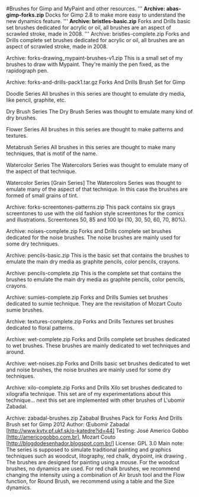 #Brushes for Gimp and MyPaint and other resources.
'''
**Archive: abas-gimp-forks.zip**
Docks for Gimp 2.8 to make more easy to understand the new dynamics feature. 
'''
**Archive: bristles-basic.zip**
Forks and Drills basic set brushes dedicated for acrylic or oil, all brushes are an aspect of scrawled stroke, made in 2008.
'''
Archive: bristles-complete.zip
Forks and Drills complete set brushes dedicated for acrylic or oil, all brushes are an aspect of scrawled stroke, made in 2008.

Archive: forks-drawing_mypaint-brushes-v1.zip
This is a small set of my brushes to draw with Mypaint. They're mainly the pen fixed, as the rapidograph pen.

Archive: forks-and-drills-pack1.tar.gz
Forks And Drills Brush Set for Gimp

  Doodle Series
  All brushes in this series are thought to emulate dry media, like pencil, graphite, etc.

  Dry Brush Series
  The Dry Brush Series was thought to emulate many kind of dry brushes.

  Flower Series
  All brushes in this series are thought to make patterns and textures.

  Metabrush Series
  All brushes in this series are thought to make many techniques, that is motif of the name.

  Watercolor Series
  The Watercolors Series was thought to emulate many of the aspect of that technique.

  Watercolor Series [Grain Series]
  The Watercolors Series was thought to emulate many of the aspect of that technique.
  In this case the brushes are formed of small grains of tint.

Archive: forks-screentones-patterns.zip
This pack contains six grays screentones to use with the old fashion style screentones for the comics and illustrations.
Screentones 50, 85 and 100 lpi (10, 30, 50, 60, 70, 80%).

Archive: noises-complete.zip
Forks and Drills complete set brushes dedicated for the noise brushes. The noise brushes are mainly used for some dry techniques.

Archive: pencils-basic.zip
This is the basic set that contains the brushes to emulate the main dry media as graphite pencils, color pencils, crayons.

Archive: pencils-complete.zip
This is the complete set that contains the brushes to emulate the main dry media as graphite pencils, color pencils, crayons.

Archive: sumies-complete.zip
Forks and Drills Sumies set brushes dedicated to sumie technique. They are the revisitation of Mozart Couto sumie brushes.

Archive: textures-complete.zip
Forks and Drills Textures set brushes dedicated to floral patterns.

Archive: wet-complete.zip
Forks and Drills complete set brushes dedicated to wet brushes. These brushes are mainly dedicated to wet techniques and around.

Archive: wet-noises.zip
Forks and Drills basic set brushes dedicated to wet and noise brushes, the noise brushes are mainly used for some dry techniques.

Archive: xilo-complete.zip
Forks and Drills Xilo set brushes dedicated to xilografia technique.
This set are of my experimentations about this technique... next this set are implemented with other brushes of L'ubomir Zabadal.

Archive: zabadal-brushes.zip
Zababal Brushes Pack for Forks And Drills
Brush set for Gimp 2012
Author: Œubomír Zabadal [http://www.kvtv.pf.ukf.sk/o-katedre?id=44]
Testing: José Americo Gobbo [http://americogobbo.com.br], Mozart Couto [http://blogdodesenhador.blogspot.com.br/]
License: GPL 3.0
Main note:
The series is supposed to simulate traditional painting and graphics techniques such as woodcut, litography, red chalk, drypoint, ink drawing . The brushes are designed for painting using a mouse. For the woodcut brushes, no dynamics are used. For red chalk brushes, we recommend changing the intensity using a combination of Air brush tool and the Flow function, for Round Brush, we recommend using a table and the Size dynamics.
